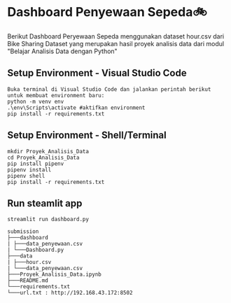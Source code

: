# Dashboard Penyewaan Sepeda🚲
Berikut Dashboard Peryewaan Sepeda menggunakan dataset hour.csv dari Bike Sharing Dataset yang merupakan hasil proyek analisis data dari modul "Belajar Analisis Data dengan Python"

## Setup Environment - Visual Studio Code
```
Buka terminal di Visual Studio Code dan jalankan perintah berikut untuk membuat environment baru:
python -m venv env
.\env\Scripts\activate #aktifkan environment
pip install -r requirements.txt
```

## Setup Environment - Shell/Terminal
```
mkdir Proyek_Analisis_Data
cd Proyek_Analisis_Data
pip install pipenv
pipenv install
pipenv shell
pip install -r requirements.txt
```

## Run steamlit app
```
streamlit run dashboard.py
```

```
submission
├───dashboard
| ├───data_penyewaan.csv
| └───Dashboard.py
├───data
| ├───hour.csv
| └───data_penyewaan.csv
├───Proyek_Analisis_Data.ipynb
├───README.md
└───requirements.txt
└───url.txt : http://192.168.43.172:8502
```

